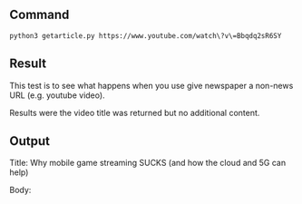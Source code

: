 ## Command

```python3 getarticle.py https://www.youtube.com/watch\?v\=Bbqdq2sR6SY ```

## Result

This test is to see what happens when you use give newspaper a non-news URL (e.g. youtube video).

Results were the video title was returned but no additional content.

## Output

Title: Why mobile game streaming SUCKS (and how the cloud and 5G can help)

Body: 
